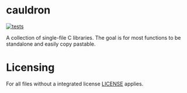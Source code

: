 # cauldron

[![tests](https://github.com/camel-cdr/cauldron/workflows/tests/badge.svg)](https://github.com/camel-cdr/cauldron/actions?workflow=tests)

A collection of single-file C libraries.
The goal is for most functions to be standalone and easily copy pastable.

# Licensing
For all files without a integrated license [LICENSE](LICENSE) applies.
